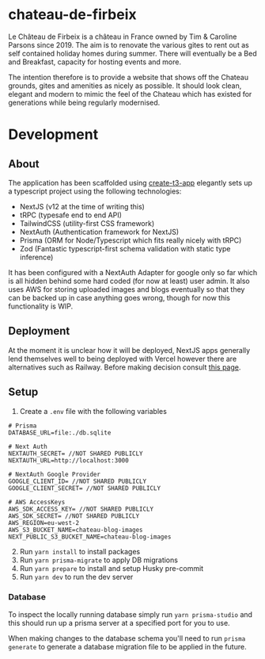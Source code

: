 # chateau-de-firbeix

Le Château  de Firbeix is a château in France owned by Tim & Caroline Parsons since 2019.
The aim is to renovate the various gites to rent out as self contained holiday homes during summer. 
There will eventually be a Bed and Breakfast, capacity for hosting events and more.  

The intention therefore is to provide a website that shows off the Chateau grounds, gites and amenities as nicely as possible.
It should look clean, elegant and modern to mimic the feel of the Chateau which has existed for generations while being regularly modernised.

# Development 

## About

The application has been scaffolded using [create-t3-app](https://create.t3.gg) elegantly sets up a typescript project using the following technologies: 

- NextJS (v12 at the time of writing this)
- tRPC (typesafe end to end API)
- TailwindCSS (utility-first CSS framework)
- NextAuth (Authentication framework for NextJS)
- Prisma (ORM for Node/Typescript which fits really nicely with tRPC)
- Zod (Fantastic typescript-first schema validation with static type inference)

It has been configured with a NextAuth Adapter for google only so far which is all hidden behind some hard coded (for now at least) user admin. 
It also uses AWS for storing uploaded images and blogs eventually so that they can be backed up in case anything goes wrong, though for now this functionality is WIP.

## Deployment

At the moment it is unclear how it will be deployed, NextJS apps generally lend themselves well to being deployed with Vercel however there are alternatives such as Railway.
Before making decision consult [this page](https://create.t3.gg/en/other-recs#deployments-infrastructure-databases-and-ci).

## Setup

1. Create a `.env` file with the following variables

```
# Prisma
DATABASE_URL=file:./db.sqlite

# Next Auth
NEXTAUTH_SECRET= //NOT SHARED PUBLICLY
NEXTAUTH_URL=http://localhost:3000

# NextAuth Google Provider
GOOGLE_CLIENT_ID= //NOT SHARED PUBLICLY
GOOGLE_CLIENT_SECRET= //NOT SHARED PUBLICLY

# AWS AccessKeys
AWS_SDK_ACCESS_KEY= //NOT SHARED PUBLICLY
AWS_SDK_SECRET= //NOT SHARED PUBLICLY
AWS_REGION=eu-west-2
AWS_S3_BUCKET_NAME=chateau-blog-images
NEXT_PUBLIC_S3_BUCKET_NAME=chateau-blog-images
```

2. Run `yarn install` to install packages
3. Run `yarn prisma-migrate` to apply DB migrations
4. Run `yarn prepare` to install and setup Husky pre-commit
5. Run `yarn dev` to run the dev server

### Database

To inspect the locally running database simply run `yarn prisma-studio` and this should
run up a prisma server at a specified port for you to use.

When making changes to the database schema you'll need to run `prisma generate` to generate
a database migration file to be applied in the future.
